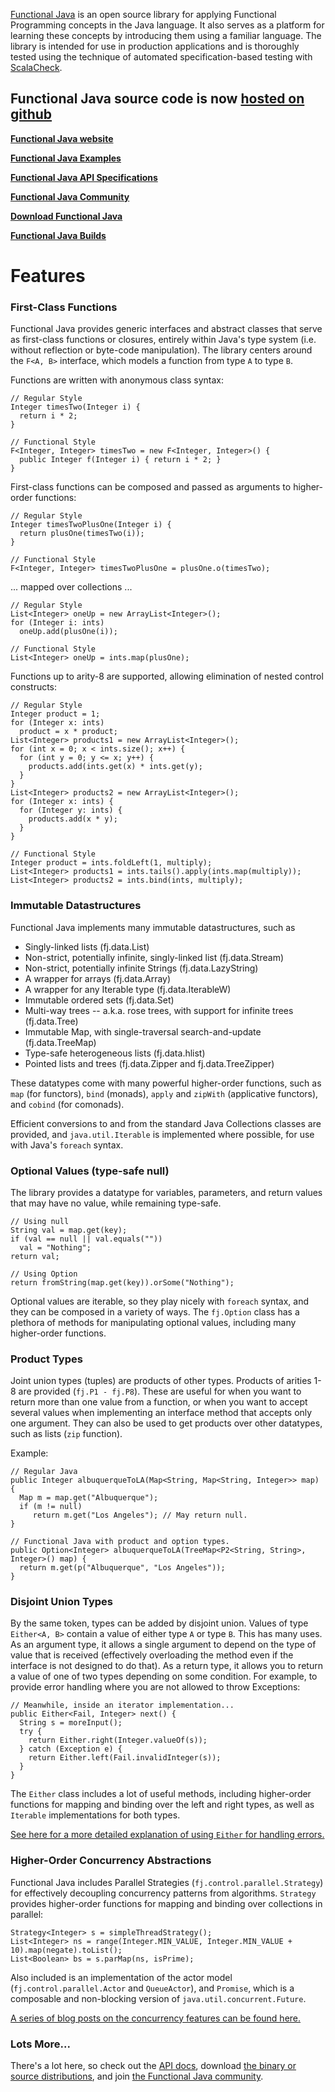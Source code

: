 [Functional Java](http://functionaljava.org/) is an open source library for applying Functional Programming concepts in the Java language. It also serves as a platform for learning these concepts by introducing them using a familiar language. The library is intended for use in production applications and is thoroughly tested using the technique of automated specification-based testing with [ScalaCheck](http://code.google.com/p/scalacheck).

## Functional Java source code is now [hosted on github](https://github.com/functionaljava/functionaljava) ##

**[Functional Java website](http://functionaljava.org/)**

**[Functional Java Examples](http://code.google.com/p/functionaljava/source/browse/artifacts/3.0/demo/1.5/)**

**[Functional Java API Specifications](http://functionaljava.googlecode.com/svn/artifacts/3.0/javadoc/index.html)**

**[Functional Java Community](http://functionaljava.org/community)**

**[Download Functional Java](http://functionaljava.org/download)**

**[Functional Java Builds](http://hudson.scala-tools.org/job/functional-java/)**


# Features #

### First-Class Functions ###

Functional Java provides generic interfaces and abstract classes that serve as first-class functions or closures, entirely within Java's type system (i.e. without reflection or byte-code manipulation). The library centers around the `F<A, B>` interface, which models a function from type `A` to type `B`.

Functions are written with anonymous class syntax:

```
// Regular Style
Integer timesTwo(Integer i) {
  return i * 2;
}

// Functional Style
F<Integer, Integer> timesTwo = new F<Integer, Integer>() {
  public Integer f(Integer i) { return i * 2; }
}
```

First-class functions can be composed and passed as arguments to higher-order functions:

```
// Regular Style
Integer timesTwoPlusOne(Integer i) {
  return plusOne(timesTwo(i));
}

// Functional Style
F<Integer, Integer> timesTwoPlusOne = plusOne.o(timesTwo);
```

... mapped over collections ...

```
// Regular Style
List<Integer> oneUp = new ArrayList<Integer>();
for (Integer i: ints)
  oneUp.add(plusOne(i));

// Functional Style
List<Integer> oneUp = ints.map(plusOne);
```

Functions up to arity-8 are supported, allowing elimination of nested control constructs:

```
// Regular Style
Integer product = 1;
for (Integer x: ints)
  product = x * product;
List<Integer> products1 = new ArrayList<Integer>();
for (int x = 0; x < ints.size(); x++) {
  for (int y = 0; y <= x; y++) {
    products.add(ints.get(x) * ints.get(y);
  }
}
List<Integer> products2 = new ArrayList<Integer>();
for (Integer x: ints) {
  for (Integer y: ints) {
    products.add(x * y);
  }
}

// Functional Style
Integer product = ints.foldLeft(1, multiply);
List<Integer> products1 = ints.tails().apply(ints.map(multiply));
List<Integer> products2 = ints.bind(ints, multiply);
```


### Immutable Datastructures ###

Functional Java implements many immutable datastructures, such as
  * Singly-linked lists (fj.data.List)
  * Non-strict, potentially infinite, singly-linked list (fj.data.Stream)
  * Non-strict, potentially infinite Strings (fj.data.LazyString)
  * A wrapper for arrays (fj.data.Array)
  * A wrapper for any Iterable type (fj.data.IterableW)
  * Immutable ordered sets (fj.data.Set)
  * Multi-way trees -- a.k.a. rose trees, with support for infinite trees (fj.data.Tree)
  * Immutable Map, with single-traversal search-and-update (fj.data.TreeMap)
  * Type-safe heterogeneous lists (fj.data.hlist)
  * Pointed lists and trees (fj.data.Zipper and fj.data.TreeZipper)

These datatypes come with many powerful higher-order functions, such as `map` (for functors), `bind` (monads), `apply` and `zipWith` (applicative functors), and `cobind` (for comonads).

Efficient conversions to and from the standard Java Collections classes are provided, and `java.util.Iterable` is implemented where possible, for use with Java's `foreach` syntax.


### Optional Values (type-safe null) ###

The library provides a datatype for variables, parameters, and return values that may have no value, while remaining type-safe.

```
// Using null
String val = map.get(key);
if (val == null || val.equals(""))
  val = "Nothing";
return val;

// Using Option
return fromString(map.get(key)).orSome("Nothing");
```

Optional values are iterable, so they play nicely with `foreach` syntax, and they can be composed in a variety of ways. The `fj.Option` class has a plethora of methods for manipulating optional values, including many higher-order functions.


### Product Types ###

Joint union types (tuples) are products of other types. Products of arities 1-8 are provided (`fj.P1 - fj.P8`). These are useful for when you want to return more than one value from a function, or when you want to accept several values when implementing an interface method that accepts only one argument. They can also be used to get products over other datatypes, such as lists (`zip` function).

Example:

```
// Regular Java
public Integer albuquerqueToLA(Map<String, Map<String, Integer>> map) {
  Map m = map.get("Albuquerque");
  if (m != null)
     return m.get("Los Angeles"); // May return null.
}

// Functional Java with product and option types.
public Option<Integer> albuquerqueToLA(TreeMap<P2<String, String>, Integer>() map) {
  return m.get(p("Albuquerque", "Los Angeles"));
}
```


### Disjoint Union Types ###

By the same token, types can be added by disjoint union. Values of type `Either<A, B>` contain a value of either type `A` or type `B`. This has many uses. As an argument type, it allows a single argument to depend on the type of value that is received (effectively overloading the method even if the interface is not designed to do that). As a return type, it allows you to return a value of one of two types depending on some condition. For example, to provide error handling where you are not allowed to throw Exceptions:

```
// Meanwhile, inside an iterator implementation...
public Either<Fail, Integer> next() {
  String s = moreInput();
  try {
    return Either.right(Integer.valueOf(s));
  } catch (Exception e) {
    return Either.left(Fail.invalidInteger(s));
  }
}
```

The `Either` class includes a lot of useful methods, including higher-order functions for mapping and binding over the left and right types, as well as `Iterable` implementations for both types.

[See here for a more detailed explanation of using `Either` for handling errors.](http://apocalisp.wordpress.com/2008/06/04/throwing-away-throws)


### Higher-Order Concurrency Abstractions ###

Functional Java includes Parallel Strategies (`fj.control.parallel.Strategy`) for effectively decoupling concurrency patterns from algorithms. `Strategy` provides higher-order functions for mapping and binding over collections in parallel:

```
Strategy<Integer> s = simpleThreadStrategy();
List<Integer> ns = range(Integer.MIN_VALUE, Integer.MIN_VALUE + 10).map(negate).toList();
List<Boolean> bs = s.parMap(ns, isPrime);
```

Also included is an implementation of the actor model (`fj.control.parallel.Actor` and `QueueActor`), and `Promise`, which is a composable and non-blocking version of `java.util.concurrent.Future`.

[A series of blog posts on the concurrency features can be found here.](http://apocalisp.wordpress.com/2008/06/30/parallel-list-transformations)


### Lots More... ###

There's a lot here, so check out the [API docs](http://functionaljava.org/api), download [the binary or source distributions](http://functionaljava.org/download), and join [the Functional Java community](http://functionaljava.org/community).